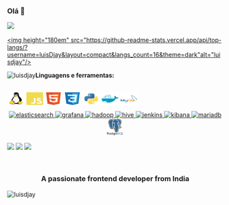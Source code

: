 ### Olá 👋
<div>
<a href="https://github.com/LuisDjay">
<img height="180em" src="https://github-readme-stats.vercel.app/api?username=luisDjay&show_icons=true&theme=dark&include_all_commits=true&count_private=true"/>
  
<img height="180em" src="https://github-readme-stats.vercel.app/api/top-langs/?username=luisDjay&layout=compact&langs_count=16&theme=dark"alt="luisdjay"/>
<p><img align="left" src="https://github-readme-stats.vercel.app/api/top-langs?username=luisdjay&show_icons=true&locale=en&layout=compact" alt="luisdjay" /></p>
<div>

<strong>Linguagens e ferramentas:</strong> <br/><br/>
<p align="left">
<img  align="center" alt="Js" height="30" width="40"  src="https://raw.githubusercontent.com/devicons/devicon/master/icons/linux/linux-original.svg">
<img align="center" alt="Js" height="30" width="40" src="https://raw.githubusercontent.com/devicons/devicon/master/icons/javascript/javascript-plain.svg">
<img align="center" alt="HTML" height="30" width="40" src="https://raw.githubusercontent.com/devicons/devicon/master/icons/html5/html5-original.svg">
<img align="center" alt="CSS" height="30" width="40" src="https://raw.githubusercontent.com/devicons/devicon/master/icons/css3/css3-original.svg">
<img align="center" alt="Python" height="30" width="40" src="https://raw.githubusercontent.com/devicons/devicon/master/icons/python/python-original.svg">
<img align="center" alt="Docker" height="30" width="40" src="https://raw.githubusercontent.com/devicons/devicon/master/icons/docker/docker-plain.svg">
<img  align="center" alt="Mysql" height="30" width="40" src="https://raw.githubusercontent.com/devicons/devicon/master/icons/mysql/mysql-original-wordmark.svg" >


<p align="center"> <a href="https://www.elastic.co" target="_blank"> <img src="https://www.vectorlogo.zone/logos/elastic/elastic-icon.svg" alt="elasticsearch" width="40" height="40"/> </a> <a href="https://grafana.com" target="_blank"> <img src="https://www.vectorlogo.zone/logos/grafana/grafana-icon.svg" alt="grafana" width="40" height="40"/> </a> <a href="https://hadoop.apache.org/" target="_blank"> <img src="https://www.vectorlogo.zone/logos/apache_hadoop/apache_hadoop-icon.svg" alt="hadoop" width="40" height="40"/> </a> <a href="https://hive.apache.org/" target="_blank"> <img src="https://www.vectorlogo.zone/logos/apache_hive/apache_hive-icon.svg" alt="hive" width="40" height="40"/> </a> <a href="https://www.jenkins.io" target="_blank"> <img src="https://www.vectorlogo.zone/logos/jenkins/jenkins-icon.svg" alt="jenkins" width="40" height="40"/> </a> <a href="https://www.elastic.co/kibana" target="_blank"> <img src="https://www.vectorlogo.zone/logos/elasticco_kibana/elasticco_kibana-icon.svg" alt="kibana" width="40" height="40"/> </a> <a href="https://mariadb.org/" target="_blank"> <img src="https://www.vectorlogo.zone/logos/mariadb/mariadb-icon.svg" alt="mariadb" width="40" height="40"/> </a> <a href="https://www.postgresql.org" target="_blank"> <img src="https://raw.githubusercontent.com/devicons/devicon/master/icons/postgresql/postgresql-original-wordmark.svg" alt="postgresql" width="40" height="40"/> </a> </p>  
  

<a href="https://www.instagram.com/luisdjocker" target="_blank"><img src="https://img.shields.io/badge/-Instagram-%23E4405F?style=for-the-badge&logo=instagram&logoColor=white" target="_blank"></a>
<a href = "mailto: luisldjsilva@gmail.com"><img src="https://img.shields.io/badge/-Gmail-%23333?style=for-the-badge&logo=gmail&logoColor=white" target="_blank"></a>
  <a href="https://www.linkedin.com/in/luis-roberto-silva-junior-5841361bb" target="_blank"><img src="https://img.shields.io/badge/-LinkedIn-%230077B5?style=for-the-badge&logo=linkedin&logoColor=white" target="_blank"></a>


<div style="display: inline_block"><br>
  
  
<h3 align="center">A passionate frontend developer from India</h3>







<p><img align="center" src="https://github-readme-streak-stats.herokuapp.com/?user=luisdjay&" alt="luisdjay" /></p>

  
  
<!-- <img src="https://raw.githubusercontent.com/devicons/devicon/master/icons/nodejs/nodejs-original-wordmark.svg" alt="nodejs" width="40" height="40"/> 

<!-- <img src="https://raw.githubusercontent.com/devicons/devicon/master/icons/git/git-original.svg" alt="git" width="40" height="40"/> 

<!-- <img src="https://raw.githubusercontent.com/devicons/devicon/master/icons/django/django-plain.svg" alt="Django" width="40" height="40" /> -->
<!-- <img src="https://raw.githubusercontent.com/devicons/devicon/master/icons/php/php-plain.svg" alt="PHP" width="40" height="40" /> -->
<!-- <img src="https://raw.githubusercontent.com/devicons/devicon/master/icons/mongodb/mongodb-original-wordmark.svg" alt="mongodb" width="40" height="40"/> 



##

<a href="https://www.instagram.com/luisdjocker" target="_blank"><img src="https://img.shields.io/badge/-Instagram-%23E4405F?style=for-the-badge&logo=instagram&logoColor=white" target="_blank"></a>
<a href = "mailto: luisldjsilva@gmail.com"><img src="https://img.shields.io/badge/-Gmail-%23333?style=for-the-badge&logo=gmail&logoColor=white" target="_blank"></a>
  <a href="https://www.linkedin.com/in/luis-roberto-silva-junior-5841361bb" target="_blank"><img src="https://img.shields.io/badge/-LinkedIn-%230077B5?style=for-the-badge&logo=linkedin&logoColor=white" target="_blank"></a>
  
<div>
<p align="left"><img src="https://komarev.com/ghpvc/?username=LuisDjay" alt="Dário Junior" /></p>
<!--
**LuisDjay/LuisDjay** is a ✨ _special_ ✨ repository because its `README.md` (this file) appears on your GitHub profile.

Here are some ideas to get you started:

- 🔭 I’m currently working on ...
- 🌱 I’m currently learning ...
- 👯 I’m looking to collaborate on ...
- 🤔 I’m looking for help with ...
- 💬 Ask me about ...
- 📫 How to reach me: ...
- 😄 Pronouns: ...
- ⚡ Fun fact: ...
-->
